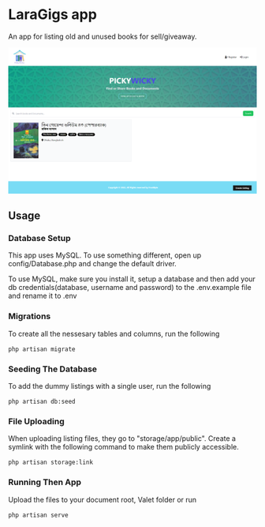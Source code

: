 # LaraGigs app

An app for listing old and unused books for sell/giveaway.

![Alt text](/public/images/demo.png)

## Usage

### Database Setup

This app uses MySQL. To use something different, open up config/Database.php and change the default driver.

To use MySQL, make sure you install it, setup a database and then add your db credentials(database, username and password) to the .env.example file and rename it to .env

### Migrations

To create all the nessesary tables and columns, run the following

```
php artisan migrate
```

### Seeding The Database

To add the dummy listings with a single user, run the following

```
php artisan db:seed
```

### File Uploading

When uploading listing files, they go to "storage/app/public". Create a symlink with the following command to make them publicly accessible.

```
php artisan storage:link
```

### Running Then App

Upload the files to your document root, Valet folder or run

```
php artisan serve
```
